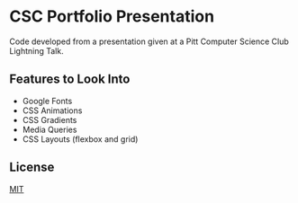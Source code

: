# CSC Portfolio Presentation

Code developed from a presentation given at a Pitt Computer Science Club Lightning Talk.

## Features to Look Into

- Google Fonts
- CSS Animations
- CSS Gradients
- Media Queries
- CSS Layouts (flexbox and grid)



## License
[MIT](https://choosealicense.com/licenses/mit/)
